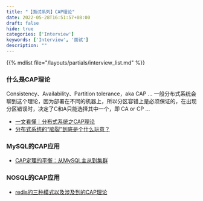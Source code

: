 ```yaml
---
title: "【面试系列】CAP理论"
date: 2022-05-28T16:51:57+08:00
draft: false
hide: true
categories: ['Interview']
keywords: ['Interview', '面试']
description: ""
---
```


{{% mdlist file="/layouts/partials/interview_list.md" %}}


### 什么是CAP理论
Consistency、Availability、Partition tolerance，aka CAP ... 
一般分布式系统会聊到这个理论，因为部署在不同的机器上，所以分区容错上是必须保证的，在出现分区错误时，决定了C和A只能选择其中一个，即 CA or CP ...

* [一文看懂｜分布式系统之CAP理论](https://cloud.tencent.com/developer/article/1860632)
* [分布式系统的“脑裂”到底是个什么玩意？](https://segmentfault.com/a/1190000040420527)

### MySQL的CAP应用
* [CAP定理的平衡：从MySQL主从到集群](https://juejin.cn/post/6895761455358935053)

### NOSQL的CAP应用
* [redis的三种模式以及涉及到的CAP理论](https://blog.csdn.net/weixin_56503821/article/details/119573689)